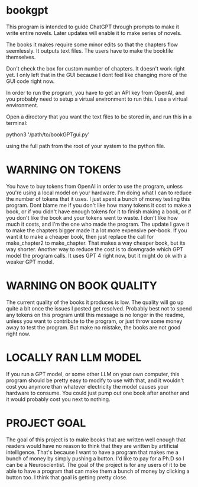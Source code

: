 # bookgpt
This program is intended to guide ChatGPT through prompts to make it write entire novels. Later updates will enable it to make series of novels.

The books it makes require some minor edits so that the chapters flow seemlessly. It outputs text files. The users have to make the bookfile themselves. 


Don't check the box for custom number of chapters. It doesn't work right yet. I only left that in the GUI because I dont feel like changing more of the GUI code right now.

In order to run the program, you have to get an API key from OpenAI, and you probably need to setup a virtual environment to run this. I use a virtual environment.

Open a directory that you want the text files to be stored in, and run this in a terminal:

python3 '/path/to/bookGPTgui.py'

using the full path from the root of your system to the python file.


# WARNING ON TOKENS
You have to buy tokens from OpenAI in order to use the program, unless you're using a local model on your hardware. I'm doing what I can to reduce the number of tokens that it uses. I just spent a bunch of money testing this program. Dont blame me if you don't like how many tokens it cost to make a book, or if you didn't have enough tokens for it to finish making a book, or if you don't like the book and your tokens went to waste. I don't like how much it costs, and I'm the one who made the program. The update I gave it to make the chapters bigger made it a lot more expensive per-book. If you want it to make a cheaper book, then just replace the call for make_chapter2 to make_chapter. That makes a way cheaper book, but its way shorter. Another way to reduce the cost is to downgrade which GPT model the program calls. It uses GPT 4 right now, but it might do ok with a weaker GPT model.


# WARNING ON BOOK QUALITY
The current quality of the books it produces is low. The quality will go up quite a bit once the issues I posted get resolved. Probably best not to spend any tokens on this program until this message is no longer in the readme, unless you want to contribute to the program, or just throw some money away to test the program. But make no mistake, the books are not good right now.

# LOCALLY RAN LLM MODEL
If you run a GPT model, or some other LLM on your own computer, this program should be pretty easy to modify to use with that, and it wouldn't cost you anymore than whatever electricity the model causes your hardware to consume. You could just pump out one book after another and it would probably cost you next to nothing.


# PROJECT GOAL
The goal of this project is to make books that are written well enough that readers would have no reason to think that they are written by artificial intelligence. That's because I want to have a program that makes me a bunch of money by simply pushing a button. I'd like to pay for a Ph.D so I can be a Neuroscientist. The goal of the project is for any users of it to be able to have a program that can make them a bunch of money by clicking a button too. I think that goal is getting pretty close.
